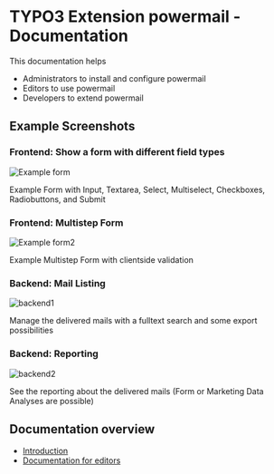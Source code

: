 # TYPO3 Extension powermail - Documentation

This documentation helps
* Administrators to install and configure powermail
* Editors to use powermail
* Developers to extend powermail

## Example Screenshots


### Frontend: Show a form with different field types

![Example form](Images/frontend1.png "Example Form")

Example Form with Input, Textarea, Select, Multiselect, Checkboxes, Radiobuttons, and Submit


### Frontend: Multistep Form

![Example form2](Images/frontend2.png "Example Form with validation")

Example Multistep Form with clientside validation

### Backend: Mail Listing

![backend1](Images/backend1.png)

Manage the delivered mails with a fulltext search and some export possibilities


### Backend: Reporting

![backend2](Images/backend2.png)

See the reporting about the delivered mails (Form or Marketing Data Analyses are possible)


## Documentation overview

* [Introduction](https://github.com/in2code-de/powermail/blob/develop/Documentation/Readme.md)
* [Documentation for editors](https://github.com/in2code-de/powermail/blob/develop/Documentation/ForEditors/Readme.md)
